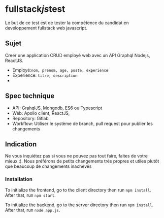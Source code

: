 # fullstack*js*test
Le but de ce test est de tester la compétence du candidat en developpement fullstack web javascript.

## Sujet
Creer une application CRUD employé web avec un API Graphql Nodejs, ReactJS. 
* Employé:``nom, prenom, age, poste, experience``
* Experience: ``titre, description``
* 
## Spec technique

* API: GrahqlJS, Mongodb, ES6 ou Typescript
* Web: Apollo client, ReactJS,
* Repository: Gitlab
* Workflow: Utiliser le système de branch, pull request pour publier les changements

## Indication
Ne vous inquiétez pas si vous ne pouvez pas tout faire, faites de votre mieux :). Nous préférons de petits changements très propres et utiles plutôt que beaucoup de changements inachevés

<h3>Installation</h3>
<p>To initialize the frontend, go to the client directory then run <code>npm install</code>. After that, run <code>npm start</code>.</p>

<p>To initialize the backend, go to the server directory then run <code>npm install</code>. After that, run <code>node app.js</code>.</p>




